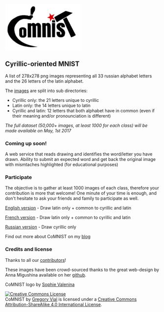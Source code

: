 <img src="logo.png" height="150">

## Cyrillic-oriented MNIST

A list of 278x278 png images representing all 33 russian alphabet letters and the 26 letters of the latin alphabet.

The [images](images/) are split into sub directories:
* Cyrillic only: the 21 letters unique to cyrillic
* Latin only: the 14 letters unique to latin
* Cyrillic and latin: 12 letters that both alphabet have in common (even if their meaning and/or pronounciation is different)

*The full dataset (50,000+ images, at least 1000 for each class) will be made available on May, 1st 2017*

### Coming up soon!
A web service that reads drawing and identifies the word/letter you have drawn.
Ability to submit an expected word and get back the original image with mismtaches highlighted (for educational purposes)

### Participate
The objective is to gather at least 1000 images of each class, therefore your contribution is more that welcome! One minute of your time is enough, and don't hesitate to ask your friends and family to participate as well.

[English version](http://comnist.gregvi.al) - Draw latin only + common to cyrillic and latin

[French version](http://comnist.gregvi.al/?fr) - Draw latin only + common to cyrillic and latin

[Russian version](http://comnist.gregvi.al/?ru) - Draw cyrillic only

Find out more about CoMNIST on my [blog](http://ds.gregvi.al/2017/02/28/CoMNIST/)

### Credits and license

Thanks to all our [contributors](contributors.md)!

These images have been crowd-sourced thanks to the great web-design by Anna Migushina available on her [github](https://github.com/migusta/coMNIST).

CoMNIST logo by [Sophie Valenina](http://www.facebook.com/pg/catandtonicdesigns)

<a rel="license" href="http://creativecommons.org/licenses/by-sa/4.0/"><img alt="Creative Commons License" style="border-width:0" src="https://i.creativecommons.org/l/by-sa/4.0/88x31.png" /></a><br /><span xmlns:dct="http://purl.org/dc/terms/" property="dct:title">CoMNIST</span> by <a xmlns:cc="http://creativecommons.org/ns#" href="https://github.com/GregVial/CoMNIST" property="cc:attributionName" rel="cc:attributionURL">Gregory Vial</a> is licensed under a <a rel="license" href="http://creativecommons.org/licenses/by-sa/4.0/">Creative Commons Attribution-ShareAlike 4.0 International License</a>.
